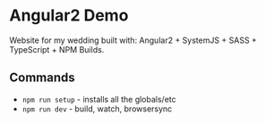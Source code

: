 # Angular2 Demo

Website for my wedding built with: Angular2 + SystemJS + SASS + TypeScript + NPM Builds.

## Commands
- `npm run setup` - installs all the globals/etc
- `npm run dev` - build, watch, browsersync
